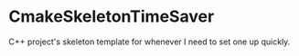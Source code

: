 # CmakeSkeletonTimeSaver
C++ project's skeleton template for whenever I need to set one up quickly.
